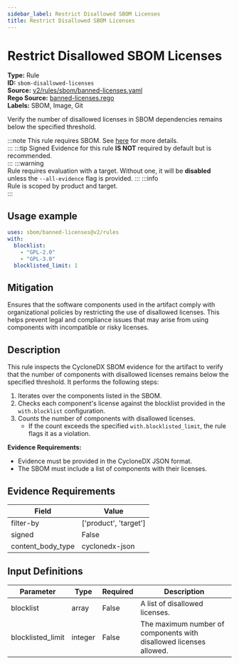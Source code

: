 ```yaml
---
sidebar_label: Restrict Disallowed SBOM Licenses
title: Restrict Disallowed SBOM Licenses
---  
```

# Restrict Disallowed SBOM Licenses  
**Type:** Rule  
**ID:** `sbom-disallowed-licenses`  
**Source:** [v2/rules/sbom/banned-licenses.yaml](https://github.com/scribe-public/sample-policies/blob/main/v2/rules/sbom/banned-licenses.yaml)  
**Rego Source:** [banned-licenses.rego](https://github.com/scribe-public/sample-policies/blob/main/v2/rules/sbom/banned-licenses.rego)  
**Labels:** SBOM, Image, Git  

Verify the number of disallowed licenses in SBOM dependencies remains below the specified threshold.

:::note 
This rule requires SBOM. See [here](https://deploy-preview-299--scribe-security.netlify.app/docs/valint/sbom) for more details.  
::: 
:::tip 
Signed Evidence for this rule **IS NOT** required by default but is recommended.  
::: 
:::warning  
Rule requires evaluation with a target. Without one, it will be **disabled** unless the `--all-evidence` flag is provided.
::: 
:::info  
Rule is scoped by product and target.  
:::  

## Usage example

```yaml
uses: sbom/banned-licenses@v2/rules
with:
  blocklist:
    - "GPL-2.0"
    - "GPL-3.0"
  blocklisted_limit: 1
```

## Mitigation  
Ensures that the software components used in the artifact comply with organizational policies by restricting the use of disallowed licenses. This helps prevent legal and compliance issues that may arise from using components with incompatible or risky licenses.



## Description  
This rule inspects the CycloneDX SBOM evidence for the artifact to verify that the number of components with disallowed licenses
remains below the specified threshold. It performs the following steps:

1. Iterates over the components listed in the SBOM.
2. Checks each component's license against the blocklist provided in the `with.blocklist` configuration.
3. Counts the number of components with disallowed licenses.
   - If the count exceeds the specified `with.blocklisted_limit`, the rule flags it as a violation.

**Evidence Requirements:**
- Evidence must be provided in the CycloneDX JSON format.
- The SBOM must include a list of components with their licenses.


## Evidence Requirements  
| Field | Value |
|-------|-------|
| filter-by | ['product', 'target'] |
| signed | False |
| content_body_type | cyclonedx-json |

## Input Definitions  
| Parameter | Type | Required | Description |
|-----------|------|----------|-------------|
| blocklist | array | False | A list of disallowed licenses. |
| blocklisted_limit | integer | False | The maximum number of components with disallowed licenses allowed. |

